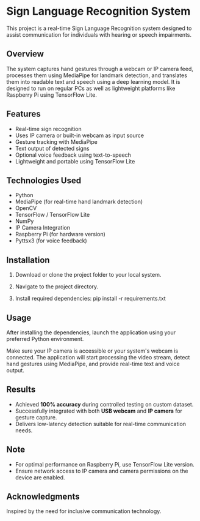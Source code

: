 # Sign Language Recognition System

This project is a real-time Sign Language Recognition system designed to assist communication for individuals with hearing or speech impairments.

## Overview

The system captures hand gestures through a webcam or IP camera feed, processes them using MediaPipe for landmark detection, and translates them into readable text and speech using a deep learning model. It is designed to run on regular PCs as well as lightweight platforms like Raspberry Pi using TensorFlow Lite.

## Features

- Real-time sign recognition
- Uses IP camera or built-in webcam as input source
- Gesture tracking with MediaPipe
- Text output of detected signs
- Optional voice feedback using text-to-speech
- Lightweight and portable using TensorFlow Lite

## Technologies Used

- Python  
- MediaPipe (for real-time hand landmark detection)  
- OpenCV  
- TensorFlow / TensorFlow Lite  
- NumPy  
- IP Camera Integration  
- Raspberry Pi (for hardware version)  
- Pyttsx3 (for voice feedback)

## Installation

1. Download or clone the project folder to your local system.

2. Navigate to the project directory.

3. Install required dependencies:
   pip install -r requirements.txt

## Usage

After installing the dependencies, launch the application using your preferred Python environment.

Make sure your IP camera is accessible or your system's webcam is connected. The application will start processing the video stream, detect hand gestures using MediaPipe, and provide real-time text and voice output.

## Results

- Achieved **100% accuracy** during controlled testing on custom dataset.
- Successfully integrated with both **USB webcam** and **IP camera** for gesture capture.
- Delivers low-latency detection suitable for real-time communication needs.

## Note

- For optimal performance on Raspberry Pi, use TensorFlow Lite version.
- Ensure network access to IP camera and camera permissions on the device are enabled.

## Acknowledgments

Inspired by the need for inclusive communication technology.
